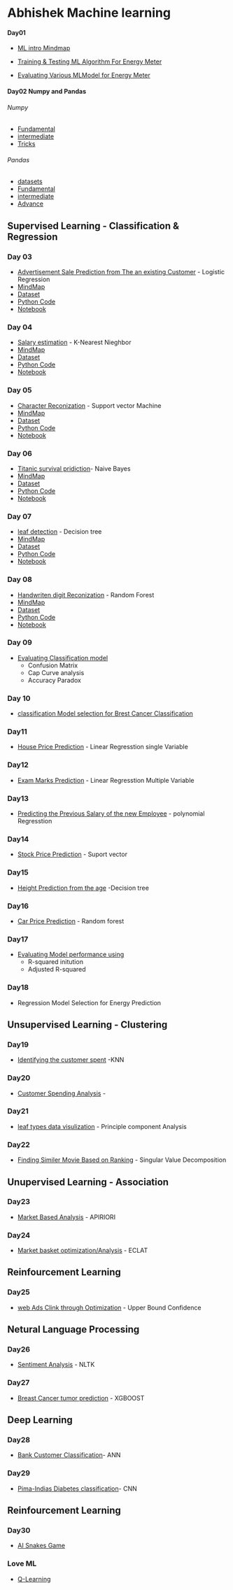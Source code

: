 # Abhishek Machine learning
#### Day01
- [ML intro Mindmap](https://github.com/fThAbhishek-Pandey/MachineLearning/blob/main/Day01/Introduction_Machine%20Learning.pdf)

- [Training & Testing ML Algorithm For Energy Meter](https://colab.research.google.com/drive/1G0MGEHi_il5bttigh4d9cIwmvBKYRjLx?authuser=2)
- [Evaluating Various MLModel for Energy Meter](https://colab.research.google.com/drive/1qtC5gPai41sLgJ7gi89NGEHEHNI-4d5f?usp=sharing)
#### Day02 Numpy and Pandas
###### Numpy
 - [Fundamental](https://colab.research.google.com/drive/18OJOBQwjbtFZEBe4SKtFAgw3SWKjHCga?usp=sharing)
 - [intermediate](https://colab.research.google.com/drive/1rz4KGvapeIbHkbWSxojPcXuPIGeHFyVl?usp=sharing)
 - [Tricks](https://colab.research.google.com/drive/19uuKMx89o53Tge5bIbwOztzOznUvv7Td?usp=sharing)
 ###### Pandas
 - [datasets]()
 - [Fundamental](https://colab.research.google.com/drive/1ML-2c9dtd6k2QB1vfXuPcuSoPJ2ixy1A?usp=sharing)
 - [intermediate](https://colab.research.google.com/drive/1VOGIHwjV0kYfnho4g705rdgXHg0XgkDr?usp=sharing)
 - [Advance](https://colab.research.google.com/drive/1VOGIHwjV0kYfnho4g705rdgXHg0XgkDr?usp=sharing)
## Supervised Learning - Classification & Regression 
### Day 03 
-  [Advertisement Sale Prediction from The an existing Customer](https://colab.research.google.com/drive/1NLyDuVeMcYswk8KDuyiq_benUxGmLV9c?usp=sharing) - Logistic Regression
- [MindMap](https://github.com/fThAbhishek-Pandey/MachineLearning/blob/main/Day3/3_AdSalePrediction_LR_Classifier/Advertisement%20Sale%20prediction%20from%20an%20existing%20customer.pdf)
- [Dataset](https://github.com/fThAbhishek-Pandey/MachineLearning/blob/main/Day3/3_AdSalePrediction_LR_Classifier/DigitalAd_dataset.csv)
- [Python Code](https://github.com/fThAbhishek-Pandey/MachineLearning/blob/main/Day3/3_AdSalePrediction_LR_Classifier/Ad_Sale_Prediction.py)
- [Notebook](https://github.com/fThAbhishek-Pandey/MachineLearning/blob/main/Day3/3_AdSalePrediction_LR_Classifier/Ad_Sale_Prediction.ipynb)
### Day 04 
- [Salary estimation](https://colab.research.google.com/drive/1NmC--osQhIJcOYKj_BNHmvWj6yomDHpk?usp=sharing) - K-Nearest Nieghbor
- [MindMap](https://github.com/fThAbhishek-Pandey/MachineLearning/blob/main/Day04/Salary%20Estimation%20using%20K-Nearest%20Neighbour.pdf)
- [Dataset](https://github.com/fThAbhishek-Pandey/MachineLearning/blob/main/Day04/4_SalaryEstimator_K-NearestNeighbour/salary.csv)
- [Python Code](https://github.com/fThAbhishek-Pandey/MachineLearning/blob/main/Day04/4_SalaryEstimator_K-NearestNeighbour/day4_salaryestimation_k_nn.py)
- [Notebook](https://github.com/fThAbhishek-Pandey/MachineLearning/blob/main/Day04/4_SalaryEstimator_K-NearestNeighbour/Day4_SalaryEstimation_K_NN.ipynb)
### Day 05 
- [Character Reconization](https://colab.research.google.com/drive/1C9iN6QkWTLTseaCwuQWzpGsYJ_Nabn8f?usp=sharing) - Support vector Machine
- [MindMap](https://github.com/fThAbhishek-Pandey/MachineLearning/blob/main/Day05_HandwrittenDigitRecognition_SVMClassifier/Handwritten%20Digit%20Recognition%20using%20SVM%20Classifier.pdf)
- [Dataset](https://github.com/scikit-learn/scikit-learn/blob/f5aac2173/sklearn/datasets/_base.py#L899)
- [Python Code](https://github.com/fThAbhishek-Pandey/MachineLearning/blob/main/Day05_HandwrittenDigitRecognition_SVMClassifier/day5_handwrittendigitrecognition_svm.py)
- [Notebook](https://github.com/fThAbhishek-Pandey/MachineLearning/blob/main/Day05_HandwrittenDigitRecognition_SVMClassifier/Day5_HandwrittenDigitRecognition_SVM.ipynb)
### Day 06 
- [Titanic survival pridiction](https://colab.research.google.com/drive/1EHiXM0uqv6wwFGLD0TP3kQAh60yq7hOz?usp=sharing)- Naive Bayes
- [MindMap](https://github.com/fThAbhishek-Pandey/MachineLearning/blob/main/Day06_TitanicSurvivalPrediction_NAIVEBAYES/Titanic%20Survival%20Prediction%20using%20NAIVE%20BAYES.pdf)
- [Dataset](https://github.com/fThAbhishek-Pandey/MachineLearning/blob/main/Day06_TitanicSurvivalPrediction_NAIVEBAYES/titanicsurvival.csv)
- [Python Code](https://github.com/fThAbhishek-Pandey/MachineLearning/blob/main/Day06_TitanicSurvivalPrediction_NAIVEBAYES/day6_titanicsurvivalprediction_naivebayes.py)
- [Notebook](https://github.com/fThAbhishek-Pandey/MachineLearning/blob/main/Day06_TitanicSurvivalPrediction_NAIVEBAYES/Day6_TitanicSurvivalPrediction_NAIVEBAYES.ipynb)
### Day 07
- [leaf detection](https://colab.research.google.com/drive/15Zlz4Sl4c1Nkkl4juj7GQttKIdTMEQkV?usp=sharing) - Decision tree
- [MindMap](https://github.com/fThAbhishek-Pandey/MachineLearning/blob/main/Day07_PlantFlowerIrisDetection_DECISIONTREE/Leaf%20Iris%20Species%20Detection%20using%20DECISION%20TREE.pdf)
- [Dataset]()
- [Python Code](https://github.com/fThAbhishek-Pandey/MachineLearning/blob/main/Day07_PlantFlowerIrisDetection_DECISIONTREE/7_leafspeciesdetection_decisiontree.py)
- [Notebook](https://github.com/fThAbhishek-Pandey/MachineLearning/blob/main/Day07_PlantFlowerIrisDetection_DECISIONTREE/7_LeafSpeciesDetection_DECISIONTREE.ipynb)
### Day 08 
- [Handwriten digit Reconization](https://colab.research.google.com/drive/16eupxxZZWxnEZ8FVoAyu37EYfJadF2Di?usp=sharing) - Random Forest
- [MindMap](https://github.com/fThAbhishek-Pandey/MachineLearning/blob/main/Day08_DigitRecognitionusing_RANDOMFOREST/Digit%20Recognition%20using%20RANDOM%20FOREST%20Classifier.pdf)
- [Dataset](https://github.com/fThAbhishek-Pandey/MachineLearning/blob/main/Day08_DigitRecognitionusing_RANDOMFOREST/digit.csv)
- [Python Code](https://github.com/fThAbhishek-Pandey/MachineLearning/blob/main/Day08_DigitRecognitionusing_RANDOMFOREST/8_digitrecognition_randomforest.py)
- [Notebook](https://github.com/fThAbhishek-Pandey/MachineLearning/blob/main/Day08_DigitRecognitionusing_RANDOMFOREST/8_DigitRecognition_RANDOMFOREST.ipynb)
### Day 09
- [Evaluating Classification model]() 
     * Confusion Matrix
     * Cap Curve analysis
     * Accuracy Paradox 
### Day 10 
  - [classification Model selection for Brest Cancer Classification]()
### Day11
  - [House Price Prediction]() - Linear Regresstion single Variable
### Day12 
   - [Exam Marks Prediction]() - Linear Regresstion Multiple Variable
### Day13 
   - [Predicting the Previous Salary of the new Employee]() -  polynomial Regresstion
### Day14
   - [Stock Price Prediction]() - Suport vector 
### Day15
   - [Height Prediction from the age]() -Decision tree 
### Day16
   - [Car Price Prediction]() - Random forest
### Day17
   - [Evaluating Model performance using]()
      * R-squared initution
      * Adjusted R-squared
### Day18 
  - Regression Model Selection for Energy Prediction
## Unsupervised Learning - Clustering
### Day19
- [Identifying the customer spent]() -KNN
### Day20
- [Customer Spending Analysis]() - 
### Day21
- [leaf types data visulization]() - Principle component Analysis
### Day22
- [Finding Similer Movie Based on Ranking]() - Singular Value Decomposition
## Unupervised Learning - Association
### Day23
- [Market Based Analysis]() - APIRIORI
### Day24
 - [Market basket optimization/Analysis]() - ECLAT
## Reinfourcement Learning
### Day25 
- [web Ads Clink through Optimization]() - Upper Bound Confidence
## Netural Language Processing
### Day26
- [Sentiment Analysis]() - NLTK
### Day27 
- [Breast Cancer tumor prediction]() - XGBOOST
## Deep Learning 
### Day28
- [Bank Customer Classification]()- ANN
### Day29
- [Pima-Indias Diabetes classification]()- CNN
## Reinfourcement Learning
### Day30
- [AI Snakes Game]() 
### Love ML
- [Q-Learning]()





